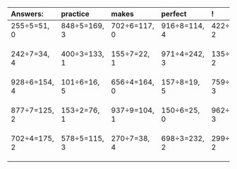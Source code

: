 | Answers: | practice | makes | perfect | ! |
| :--- | :--- | :--- | :--- | :--- |
| 255÷5=51, 0 | 848÷5=169, 3 | 702÷6=117, 0 | 916÷8=114, 4 | 422÷3=140, 2 | 
|   |   |   |   |   | 
|   |   |   |   |   | 
|   |   |   |   |   | 
| 242÷7=34, 4 | 400÷3=133, 1 | 155÷7=22, 1 | 971÷4=242, 3 | 135÷7=19, 2 | 
|   |   |   |   |   | 
|   |   |   |   |   | 
|   |   |   |   |   | 
| 928÷6=154, 4 | 101÷6=16, 5 | 656÷4=164, 0 | 157÷8=19, 5 | 759÷6=126, 3 | 
|   |   |   |   |   | 
|   |   |   |   |   | 
|   |   |   |   |   | 
| 877÷7=125, 2 | 153÷2=76, 1 | 937÷9=104, 1 | 150÷6=25, 0 | 962÷7=137, 3 | 
|   |   |   |   |   | 
|   |   |   |   |   | 
|   |   |   |   |   | 
| 702÷4=175, 2 | 578÷5=115, 3 | 270÷7=38, 4 | 698÷3=232, 2 | 299÷3=99, 2 | 
|   |   |   |   |   | 
|   |   |   |   |   | 
|   |   |   |   |   | 

